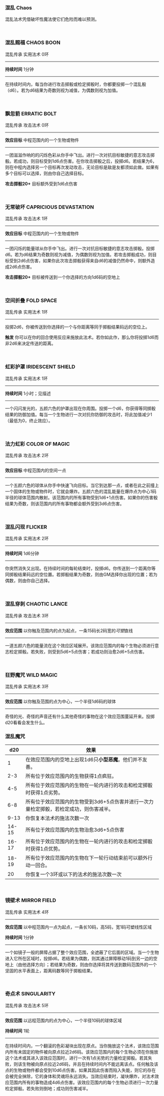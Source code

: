 ### 混乱 Chaos

混乱法术凭借破坏性魔法使它们危险而难以预测。

 

### 混乱赐福 **CHAOS BOON**

混乱传承 实用法术 0环

------------------------------------------------------------------------

**持续时间** 1分钟

------------------------------------------------------------------------

在持续时间内，每当你进行攻击掷骰或检定掷骰时，你都要投掷一个混乱骰（d6）。若为d6结果为奇数则视为减值，为偶数则视为加值。

 

### 飘忽箭 **ERRATIC BOLT**

混乱传承 攻击法术 0环

------------------------------------------------------------------------

**效应目标** 中程范围内的一个生物或物件

------------------------------------------------------------------------

一团滋滋作响的的闪烁色彩从你手中飞出。进行一次对抗目标敏捷的意志攻击掷骰。若成功，则目标受到1d6点伤害。在你攻击掷骰之后，投掷d6。若结果为6，则在中程内选择另一个目标再次发动攻击，无论目标是敌是友都须如此做。如果有多个目标可以选择，则由你自己选择目标。

**攻击掷骰20+** 目标额外受到1d6点伤害

 

### 无常破坏 **CAPRICIOUS DEVASTATION**

混乱传承 攻击法术 1环

------------------------------------------------------------------------

**效应目标** 中程范围内的一个生物或物件

------------------------------------------------------------------------

一团闪烁的能量球从你手中飞出。进行一次对抗目标敏捷的意志攻击掷骰。投掷d6。若为d6结果为奇数则视为减值，为偶数则视为加值。若攻击掷骰成功，则目标受到2d6点伤害，如果你此次攻击掷骰获得来自d6的减值仍然命中，则额外造成2d6点伤害。

**攻击掷骰20+** 目标被传送到一个你选择的方向1d6码的空地上

 

### 空间折叠 **FOLD SPACE**

混乱传承 实用法术 1环

------------------------------------------------------------------------

投掷2d6，你被传送到你选择的一个与你距离等同于掷骰结果码远的空位上。

**触发**
你可以在你的回合使用反应来施放此法术。若你如此作，那么你将投掷1d6而非2d6来决定传送的距离。

 

### 虹彩护罩 **IRIDESCENT SHIELD**

混乱传承 实用法术 1环

------------------------------------------------------------------------

**持续时间** 1小时；见描述

------------------------------------------------------------------------

一个闪闪发光的，五颜六色的护罩出现在你周围。投掷一个d6，你获得等同掷骰结果的防御加值。每当一个生物进行一次对抗你防御的攻击时，将此加值减少1（最低为0，终止效应）。

 

### 法力虹彩 **COLOR OF MAGIC**

混乱传承 攻击法术 2环

------------------------------------------------------------------------

**效应目标** 中程范围内的空间一点

------------------------------------------------------------------------

一个五颜六色的球体从你手中快速飞向目标。当它到达那一点，或者在此之前撞上一个固体的生物或物件时，它就会爆炸。五颜六色的混乱能量在爆炸点为中心1码半径的球体范围内散射。该范围内的所有事物受到1d6+1点伤害。如果你的伤害骰结果为奇数，则该范围内的所有事物都会额外受到3d6点伤害。

 

### 混乱闪现 **FLICKER**

混乱传承 实用法术 2环

------------------------------------------------------------------------

**持续时间** 1d6分钟

------------------------------------------------------------------------

你突然消失又出现。在持续时间的每轮结束时，投掷d6。你传送到一个距离你等同掷骰结果码远的空位置。若掷骰结果为奇数，则由GM选择你出现的位置；若为偶数，则由你自己选择。

 

### 混乱穿刺 **CHAOTIC LANCE**

混乱传承 攻击法术 3环

------------------------------------------------------------------------

**效应范围** 以你触及范围内的点为起点，一条15码长2码宽的*可塑*直线

------------------------------------------------------------------------

一道五颜六色的能量流在这个效应区域展开。该效应范围内的每个生物必须进行意志检定掷骰。若失败，则受到5d6+5点伤害；若成功则治愈2d6+5点伤害。

 

### 狂野魔咒 **WILD MAGIC**

混乱传承 实用法术 3环

------------------------------------------------------------------------

**效应范围** 以你触及范围的点为中心，一个半径1d6码的球体

------------------------------------------------------------------------

奇怪的光、奇怪的声音还有什么其他奇怪的事物在这个效应范围蔓延开来。投掷d20看看会发生什么。

### 混乱魔咒

<table>
<thead>
<tr class="header">
<th>d20</th>
<th>效果</th>
</tr>
</thead>
<tbody>
<tr class="odd">
<td>1</td>
<td>在效应范围内的空地上出现1d6只<strong>小型恶魔</strong>。他们并不友善。</td>
</tr>
<tr class="even">
<td>2-3</td>
<td>所有位于效应范围内的生物获得1点疯狂。</td>
</tr>
<tr class="odd">
<td>4-5</td>
<td>所有位于效应范围内的生物在一轮内进行的攻击和检定掷骰时获得1点劣势。</td>
</tr>
<tr class="even">
<td>6-8</td>
<td>所有位于效应范围内的生物受到3d6+5点伤害并进行一次力量检定掷骰，若检定成功，则伤害减半。</td>
</tr>
<tr class="odd">
<td>9-13</td>
<td>你恢复本法术的施法次数一次</td>
</tr>
<tr class="even">
<td>14-15</td>
<td>所有位于效应范围内的生物治愈3d6+5点伤害</td>
</tr>
<tr class="odd">
<td>16-17</td>
<td>所有位于效应范围内的生物在一轮内进行的攻击和检定掷骰时获得1点优势。</td>
</tr>
<tr class="even">
<td>18-19</td>
<td>所有位于效应范围内的生物在下一轮行动结束前可以额外行动一回合。</td>
</tr>
<tr class="odd">
<td>20</td>
<td>你恢复一个3环或以下的法术的施法次数一次</td>
</tr>
</tbody>
</table>

 

### 镜壁术 **MIRROR FIELD**

混乱传承 实用法术 4环

------------------------------------------------------------------------

**效应范围**
以中程范围内一点为起点，一条长10码，高5码，宽1码可塑线性区域

**持续时间** 1分钟

------------------------------------------------------------------------

一个如镜子一般的屏障占据了整个效应范围，全遮蔽了它后面的区域。当一个生物进入它所在区域时，投掷d6。若结果为偶数，则其通过屏障移动1码到另一边的空地上（由他选择方向）；若结果为奇数，则由你选择将其传送到数码范围外的一个坚固的水平表面上，距离码数等同于掷骰结果。

 

### 奇点术 **SINGULARITY**

混乱传承 攻击法术 5环

------------------------------------------------------------------------

**效应范围** 以远程范围内的点为中心，一个半径10码的球体区域

**持续时间** 1轮

------------------------------------------------------------------------

在持续时间内，一个翻滚的色彩凝块出现在原点。当你施放这个法术，该效应范围内所有未固定的物件被向原点拉近2d6码。该效应范围内的每个生物必须在你施放这个法术或其进入该效应范围时，进行一次有1点劣势的力量检定掷骰。若其失败，则该生物被向原点拉近2d6码，并且在持续时间内不能远离该点。任何触及该点的生物或物件都会受到10d6点伤害。如果其因此伤害而陷入失能，则它的存在会被完全抹除，它的身体和灵魂将永远消失。当效应结束时，凝块爆炸，对法术效应范围内所有的事物造成4d6点伤害。该效应范围内的每个生物必须进行一次力量检定掷骰。若失败则倒地；成功则伤害减半。
